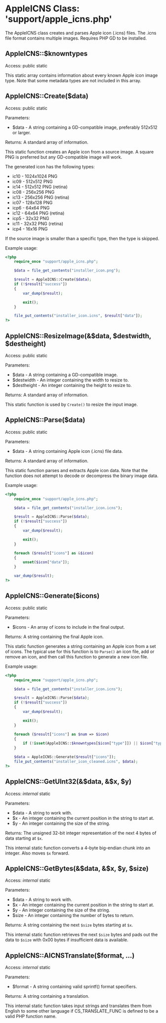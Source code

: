 AppleICNS Class:  'support/apple_icns.php'
==========================================

The AppleICNS class creates and parses Apple icon (.icns) files.  The .icns file format contains multiple images.  Requires PHP GD to be installed.

AppleICNS::$knowntypes
----------------------

Access:  public static

This static array contains information about every known Apple icon image type.  Note that some metadata types are not included in this array.

AppleICNS::Create($data)
------------------------

Access:  public static

Parameters:

* $data - A string containing a GD-compatible image, preferably 512x512 or larger.

Returns:  A standard array of information.

This static function creates an Apple icon from a source image.  A square PNG is preferred but any GD-compatible image will work.

The generated icon has the following types:

* ic10 - 1024x1024 PNG
* ic09 - 512x512 PNG
* ic14 - 512x512 PNG (retina)
* ic08 - 256x256 PNG
* ic13 - 256x256 PNG (retina)
* ic07 - 128x128 PNG
* icp6 - 64x64 PNG
* ic12 - 64x64 PNG (retina)
* icp5 - 32x32 PNG
* ic11 - 32x32 PNG (retina)
* icp4 - 16x16 PNG

If the source image is smaller than a specific type, then the type is skipped.

Example usage:

```php
<?php
	require_once "support/apple_icns.php";

	$data = file_get_contents("installer_icon.png");

	$result = AppleICNS::Create($data);
	if (!$result["success"])
	{
		var_dump($result);

		exit();
	}

	file_put_contents("installer_icon.icns", $result["data"]);
?>
```

AppleICNS::ResizeImage(&$data, $destwidth, $destheight)
-------------------------------------------------------

Access:  public static

Parameters:

* $data - A string containing a GD-compatible image.
* $destwidth - An integer containing the width to resize to.
* $destheight - An integer containing the height to resize to.

Returns:  A standard array of information.

This static function is used by `Create()` to resize the input image.

AppleICNS::Parse($data)
-----------------------

Access:  public static

Parameters:

* $data - A string containing Apple icon (.icns) file data.

Returns:  A standard array of information.

This static function parses and extracts Apple icon data.  Note that the function does not attempt to decode or decompress the binary image data.

Example usage:

```php
<?php
	require_once "support/apple_icns.php";

	$data = file_get_contents("installer_icon.icns");

	$result = AppleICNS::Parse($data);
	if (!$result["success"])
	{
		var_dump($result);

		exit();
	}

	foreach ($result["icons"] as &$icon)
	{
		unset($icon["data"]);
	}

	var_dump($result);
?>
```

AppleICNS::Generate($icons)
---------------------------

Access:  public static

Parameters:

* $icons - An array of icons to include in the final output.

Returns:  A string containing the final Apple icon.

This static function generates a string containing an Apple icon from a set of icons.  The typical use for this function is to `Parse()` an icon file, add or remove an icon, and then call this function to generate a new icon file.

Example usage:

```php
<?php
	require_once "support/apple_icns.php";

	$data = file_get_contents("installer_icon.icns");

	$result = AppleICNS::Parse($data);
	if (!$result["success"])
	{
		var_dump($result);

		exit();
	}

	foreach ($result["icons"] as $num => $icon)
	{
		if (!isset(AppleICNS::$knowntypes[$icon["type"]]) || $icon["type"] === "ic10")  unset($result["icons"][$num]);
	}

	$data = AppleICNS::Generate($result["icons"]);
	file_put_contents("installer_icon_cleaned.icns", $data);
?>
```

AppleICNS::GetUInt32(&$data, &$x, $y)
-------------------------------------

Access:  _internal_ static

Parameters:

* $data - A string to work with.
* $x - An integer containing the current position in the string to start at.
* $y - An integer containing the size of the string.

Returns:  The unsigned 32-bit integer representation of the next 4 bytes of data starting at `$x`.

This internal static function converts a 4-byte big-endian chunk into an integer.  Also moves `$x` forward.

AppleICNS::GetBytes(&$data, &$x, $y, $size)
-------------------------------------------

Access:  _internal_ static

Parameters:

* $data - A string to work with.
* $x - An integer containing the current position in the string to start at.
* $y - An integer containing the size of the string.
* $size - An integer containing the number of bytes to return.

Returns:  A string containing the next `$size` bytes starting at `$x`.

This internal static function retrieves the next `$size` bytes and pads out the data to `$size` with 0x00 bytes if insufficient data is available.

AppleICNS::AICNSTranslate($format, ...)
---------------------------------------

Access:  _internal_ static

Parameters:

* $format - A string containing valid sprintf() format specifiers.

Returns:  A string containing a translation.

This internal static function takes input strings and translates them from English to some other language if CS_TRANSLATE_FUNC is defined to be a valid PHP function name.
